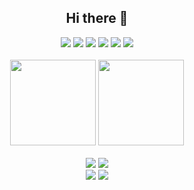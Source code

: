 <h2 align="center">Hi there 👋</h2>

<!--
**ming-bot/ming-bot** is a ✨ _special_ ✨ repository because its `README.md` (this file) appears on your GitHub profile.

Here are some ideas to get you started:

- 🔭 I’m currently working on ...
- 🌱 I’m currently learning ...
- 👯 I’m looking to collaborate on ...
- 🤔 I’m looking for help with ...
- 💬 Ask me about ...
- 📫 How to reach me: ...
- 😄 Pronouns: ...
- ⚡ Fun fact: ...
-->

<div align="center"> 
  <img src="https://img.shields.io/badge/learning-C-blue.svg" /> 
  <img src="https://img.shields.io/badge/learning-C++-red.svg" /> 
  <img src="https://img.shields.io/badge/learning-Python-green.svg" /> 
  <img src="https://img.shields.io/badge/learning-ROS-blue.svg" /> 
  <img src="https://img.shields.io/badge/learning-STM32-red.svg" /> 
  <img src="https://visitor-badge.glitch.me/badge?page_id=ming-bot" /> 
</div>
<br>

<!-- GitHub数据统计 -->

<div align="center">
  <img height="137px" src="https://github-readme-stats.vercel.app/api?username=ming-bot&hide_title=true&hide_border=true&show_icons=trueline_height=21&theme=radical" />
  <img height="137px" src="https://github-readme-stats.vercel.app/api/top-langs/?username=ming-bot&hide_title=true&hide_border=true&layout=compact&langs_count=6&theme=radical" />
</div>
<br>

<!-- 比较好的开源项目卡片 -->
<div align="center">
<a href="https://github.com/ming-bot/STODI">
  <img src="https://github-readme-stats.vercel.app/api/pin/?username=ming-bot&repo=STODI&theme=tokyonight&bg_color=0d1117" /></a>
<a href="https://github.com/ming-bot/HiCRISP">
  <img src="https://github-readme-stats.vercel.app/api/pin/?username=ming-bot&repo=HiCRISP&theme=tokyonight&bg_color=0d1117" /></a>
</div>

<div align="center">
<a href="https://github.com/ming-bot/2022THU_EDC24">
  <img src="https://github-readme-stats.vercel.app/api/pin/?username=ming-bot&repo=2022THU_EDC24&theme=tokyonight&bg_color=0d1117" /></a>
<a href="https://github.com/ming-bot/17th-BaiDu-Wise-Lane-Line-Detection">
  <img src="https://github-readme-stats.vercel.app/api/pin/?username=ming-bot&repo=17th-BaiDu-Wise-Lane-Line-Detection&theme=tokyonight&bg_color=0d1117" /></a>
</div>



